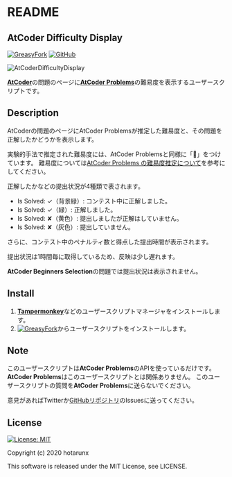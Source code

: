# README

## AtCoder Difficulty Display

[![GreasyFork](https://img.shields.io/badge/GreasyFork-install-orange)](https://greasyfork.org/ja/scripts/397185-atcoder-difficulty-display)
[![GitHub](https://img.shields.io/badge/GitHub-Repository-green)](https://github.com/hotarunx/AtCoderDifficultyDisplay)

![AtCoderDifficultyDisplay](https://raw.githubusercontent.com/hotarunx/AtCoderDifficultyDisplay/master/overview.png)

[**AtCoder**](https://atcoder.jp/)の問題のページに[**AtCoder Problems**](https://kenkoooo.com/atcoder/)の難易度を表示するユーザースクリプトです。

## Description

AtCoderの問題のページにAtCoder Problemsが推定した難易度と、その問題を正解したかどうかを表示します。

実験的手法で推定された難易度には、AtCoder Problemsと同様に「🧪」をつけています。
難易度については[AtCoder Problems の難易度推定について](http://pepsin-amylase.hatenablog.com/entry/atcoder-problems-difficulty)を参考にしてください。

正解したかなどの提出状況が4種類で表されます。

* Is Solved: ✓（背景緑）: コンテスト中に正解しました。
* Is Solved: ✓（緑）: 正解しました。
* Is Solved: ✘（黄色）: 提出しましたが正解はしていません。
* Is Solved: ✘（灰色）: 提出していません。

さらに、コンテスト中のペナルティ数と得点した提出時間が表示されます。

提出状況は1時間毎に取得しているため、反映は少し遅れます。

**AtCoder Beginners Selection**の問題では提出状況は表示されません。

## Install

1. [**Tampermonkey**](https://chrome.google.com/webstore/detail/tampermonkey/dhdgffkkebhmkfjojejmpbldmpobfkfo?hl=ja)などのユーザースクリプトマネージャをインストールします。
2. [![GreasyFork](https://img.shields.io/badge/GreasyFork-install-orange)](https://greasyfork.org/ja/scripts/397185-atcoder-difficulty-display)からユーザースクリプトをインストールします。

## Note

このユーザースクリプトは**AtCoder Problems**のAPIを使っているだけです。
**AtCoder Problems**はこのユーザースクリプトとは関係ありません。
このユーザースクリプトの質問を**AtCoder Problems**に送らないでください。

意見があればTwitterか[GitHubリポジトリ](https://github.com/hotarunx/AtCoderDifficultyDisplay)のIssuesに送ってください。

## License

[![License: MIT](https://img.shields.io/badge/License-MIT-blue.svg)](https://opensource.org/licenses/MIT)

Copyright (c) 2020 hotarunx

This software is released under the MIT License, see LICENSE.
